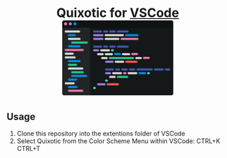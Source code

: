 <h1 align="center">
	Quixotic for <a href="https://code.visualstudio.com">VSCode</a><br>
	<img width="50%" src="https://github.com/QuixoticCS/quixotic-vscode/blob/main/assets/terminal.svg"/>
</h1>


## Usage

1. Clone this repository into the extentions folder of VSCode
2. Select Quixotic from the Color Scheme Menu within VSCode: CTRL+K CTRL+T
